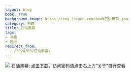 ```yaml
---
layout: blog
book: true
background-image: https://img.locyoo.com/book石油黑幕.jpg
category: 书籍
title: 石油黑幕
tags:
- 书籍
- 政治
redirect_from:
  - /2024/03/石油黑幕/
---
```

![](https://img.locyoo.com/book石油黑幕.jpg)
石油黑幕: <a name = "ref1" href="https://url18.ctfile.com/f/50983618-1323443593-ee2e11?p=3619">点击下载</a>，访问密码请点击右上方“关于”自行查看